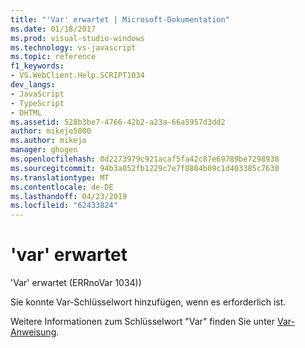 ```yaml
---
title: "'Var' erwartet | Microsoft-Dokumentation"
ms.date: 01/18/2017
ms.prod: visual-studio-windows
ms.technology: vs-javascript
ms.topic: reference
f1_keywords:
- VS.WebClient.Help.SCRIPT1034
dev_langs:
- JavaScript
- TypeScript
- DHTML
ms.assetid: 528b3be7-4766-42b2-a23a-66a5957d3dd2
author: mikejo5000
ms.author: mikejo
manager: ghogen
ms.openlocfilehash: 0d2273979c921acaf5fa42c87e69789be7298938
ms.sourcegitcommit: 94b3a052fb1229c7e7f8804b09c1d403385c7630
ms.translationtype: MT
ms.contentlocale: de-DE
ms.lasthandoff: 04/23/2019
ms.locfileid: "62433824"
---
```

# <a name="expected-var"></a>'var' erwartet
'Var' erwartet (ERRnoVar 1034))  
  
 Sie konnte Var-Schlüsselwort hinzufügen, wenn es erforderlich ist.  
  
 Weitere Informationen zum Schlüsselwort "Var" finden Sie unter [Var-Anweisung](../../javascript/reference/var-statement-javascript.md).
